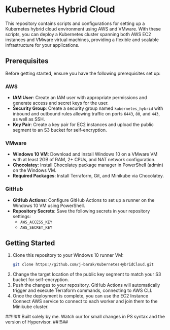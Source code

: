 # Kubernetes Hybrid Cloud

This repository contains scripts and configurations for setting up a Kubernetes hybrid cloud environment using AWS and VMware. With these scripts, you can deploy a Kubernetes cluster spanning both AWS EC2 instances and VMware virtual machines, providing a flexible and scalable infrastructure for your applications.

## Prerequisites

Before getting started, ensure you have the following prerequisites set up:

### AWS

- **IAM User**: Create an IAM user with appropriate permissions and generate access and secret keys for the user.
- **Security Group**: Create a security group named `kubernetes_hybrid` with inbound and outbound rules allowing traffic on ports `6443`, `80`, and `443`, as well as SSH.
- **Key Pair**: Create a key pair for EC2 instances and upload the public segment to an S3 bucket for self-encryption.

### VMware

- **Windows 10 VM**: Download and install Windows 10 on a VMware VM with at least 2GB of RAM, 2+ CPUs, and NAT network configuration.
- **Chocolatey**: Install Chocolatey package manager in PowerShell (admin) on the Windows VM.
- **Required Packages**: Install Terraform, Git, and Minikube via Chocolatey.

### GitHub

- **GitHub Actions**: Configure GitHub Actions to set up a runner on the Windows 10 VM using PowerShell.
- **Repository Secrets**: Save the following secrets in your repository settings:
  - `AWS_ACCESS_KEY`
  - `AWS_SECRET_KEY`

## Getting Started

1. Clone this repository to your Windows 10 runner VM:
   ```bash
   git clone https://github.com/j-barak/KubernetesHybridCloud.git
   ```
2. Change the target location of the public key segment to match your S3 bucket for self-encryption.
3. Push the changes to your repository. GitHub Actions will automatically trigger and execute Terraform commands, connecting to AWS CLI.
4. Once the deployment is complete, you can use the EC2 Instance Connect AWS service to connect to each worker and join them to the Minikube cluster.

##!!!## Built solely by me. Watch our for small changes in PS syntax and the version of Hypervisor. ##!!!##
